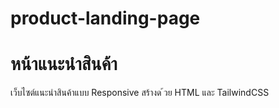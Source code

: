 # product-landing-page
# หน้าแนะนําสินค้า
เว็บไซต์แนะนําสินค้าแบบ Responsive สร้างด ้วย HTML และ TailwindCSS